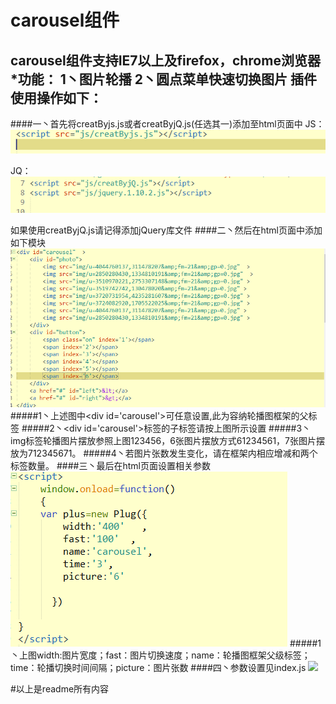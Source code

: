 carousel组件
======
carousel组件支持IE7以上及firefox，chrome浏览器
*功能： 1丶图片轮播
        2丶圆点菜单快速切换图片
插件使用操作如下：
--------
####一丶首先将creatByjs.js或者creatByjQ.js(任选其一)添加至html页面中
JS：![](https://github.com/lidingkorol/carousel/raw/master/photo/QQ图片20160802173720.png)  
>
JQ：![](https://github.com/lidingkorol/carousel/raw/master/photo/QQ图片20160802173724.png)  
>
如果使用creatByjQ.js请记得添加jQuery库文件
####二丶然后在html页面中添加如下模块
![](https://github.com/lidingkorol/carousel/raw/master/photo/QQ图片20160802201231.png)
#####1丶上述图中\<div id='carousel'>可任意设置,此为容纳轮播图框架的父标签
#####2丶\<div id='carousel'>标签的子标签请按上图所示设置
#####3丶img标签轮播图片摆放参照上图123456，6张图片摆放方式61234561，7张图片摆放为712345671。
#####4丶若图片张数发生变化，请在框架内相应增减<img>和<span>两个标签数量。
####三丶最后在html页面设置相关参数
![](https://github.com/lidingkorol/carousel/raw/master/photo/QQ图片20160802172809.png)
#####1丶上图width:图片宽度；fast：图片切换速度；name：轮播图框架父级标签；time：轮播切换时间间隔；picture：图片张数
####四丶参数设置见index.js
![](https://github.com/lidingkorol/calendar-/raw/master/photo/QQ图片20160802192652.png)

#以上是readme所有内容
